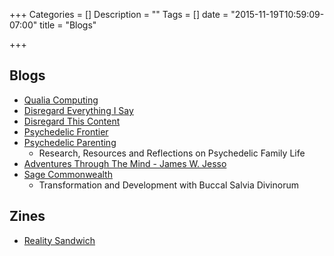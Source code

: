 +++
Categories = []
Description = ""
Tags = []
date = "2015-11-19T10:59:09-07:00"
title = "Blogs"

+++

## Blogs
* [Qualia Computing](http://qualiacomputing.com/)
* [Disregard Everything I Say](http://disregardeverythingisay.com/)
* [Disregard This Content](http://www.disregardthiscontent.tumblr.com/)
* [Psychedelic Frontier](http://psychedelicfrontier.com/)
* [Psychedelic Parenting](http://www.psychedelicparenting.org/)
  * Research, Resources and Reflections on Psychedelic Family Life
* [Adventures Through The Mind - James W. Jesso](http://www.jameswjesso.com/)
* [Sage Commonwealth](http://sagecommonwealth.org/)
  * Transformation and Development with Buccal Salvia Divinorum

## Zines
* [Reality Sandwich]


[Gaia]: http://www.gaiamedia.org/english/
[Reality Sandwich]: http://realitysandwich.com/
